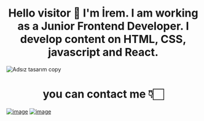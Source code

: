 <h1 align="center">
   Hello visitor 👋 I'm İrem. I am working as a Junior Frontend Developer. I develop content on HTML, CSS, javascript and React.

</h1>

![Adsız tasarım copy](https://user-images.githubusercontent.com/39015459/152695635-7c28088b-39d6-42fc-92ca-10553daccab1.gif)


<h1 align="center">
you can contact me 👇🏻
</h1>

[![image](https://user-images.githubusercontent.com/39015459/152695958-1792dbfe-8e15-4e95-a6b1-bc5ee3587f43.png)](https://www.linkedin.com/in/iremssayar/)
[![image](https://user-images.githubusercontent.com/39015459/152696050-b25be7c8-3381-418c-b51d-9f827235a517.png)](https://medium.com/@iremssayar)

